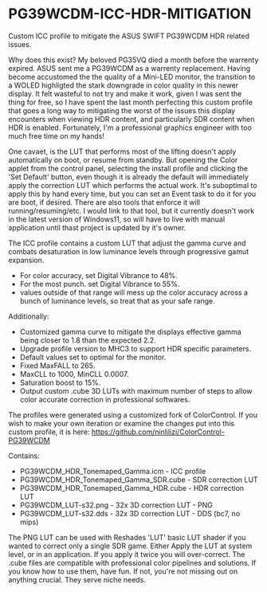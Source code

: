 # PG39WCDM-ICC-HDR-MITIGATION
Custom ICC profile to mitigate the ASUS SWIFT PG39WCDM HDR related issues.

Why does this exist? My beloved PG35VQ died a month before the warrenty expired. ASUS sent me a PG39WCDM as a warrenty replacement. Having become accustomed the the quality of a Mini-LED monitor, the transition to a WOLED highligted the stark downgrade in color quality in this newer display. It felt wasteful to not try and make it work, given I was sent the thing for free, so I have spent the last month perfecting this custom profile that goes a long way to mitigating the worst of the issues this display encounters when viewing HDR content, and particularly SDR content when HDR is enabled. Fortunately, I'm a professional graphics engineer with too much free time on my hands!

One cavaet, is the LUT that performs most of the lifting doesn't apply automatically on boot, or resume from standby. But opening the Color applet from the control panel, selecting the install profile and clicking the 'Set Default' button, even though it is already the default will immediately apply the correction LUT which performs the actual work. It's suboptimal to apply this by hand every time, but you can set an Event task to do it for you are boot, if desired. There are also tools that enforce it will running/resuming/etc. I would link to that tool, but it currently doesn't work in the latest version of Windows11, so will have to live with manual application until thast project is updated by it's owner.

The ICC profile contains a custom LUT that adjust the gamma curve and combats desaturation in low luminance levels through progressive gamut expansion.

* For color accuracy, set Digital Vibrance to 48%.
* For the most punch. set Digital Vibrance to 55%.
* values outside of that range will mess up the color accuracy across a bunch of luminance levels, so treat that as your safe range.

Additionally:

* Customized gamma curve to mitigate the displays effective gamma being closer to 1.8 than the expected 2.2.
* Upgrade profile version to MHC3 to support HDR specific parameters.
* Default values set to optimal for the monitor.
* Fixed MaxFALL to 265.
* MaxCLL to 1000, MinCLL 0.0007.
* Saturation boost to 15%.
* Output custom .cube 3D LUTs with maximum number of steps to allow color accurate correction in professional softwares.

The profiles were generated using a customized fork of ColorControl. If you wish to make your own iteration or examine the changes put into this custom profile, it is here: https://github.com/ninlilizi/ColorControl-PG39WCDM

Contains:
* PG39WCDM_HDR_Tonemaped_Gamma.icm - ICC profile
* PG39WCDM_HDR_Tonemaped_Gamma_SDR.cube - SDR correction LUT
* PG39WCDM_HDR_Tonemaped_Gamma_HDR.cube - HDR correction LUT
* PG39WCDM_LUT-s32.png - 32x 3D correction LUT - PNG
* PG39WCDM_LUT-s32.dds - 32x 3D correction LUT - DDS (bc7, no mips)

The PNG LUT can be used with Reshades 'LUT' basic LUT shader if you wanted to correct only a single SDR game.
Either Apply the LUT at system level, or in an application. If you apply it twice you will over-correct.
The .cube files are compatible with professional color pipelines and solutions. If you know how to use them, have fun. If not, you're not missing out on anything crucial. They serve niche needs.